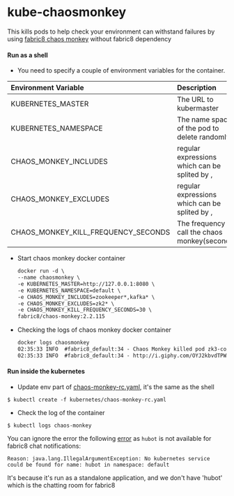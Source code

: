 # kube-chaosmonkey

This  kills pods to help check your environment can withstand failures by using [fabric8 chaos monkey](http://fabric8.io/guide/chaosMonkey.html) without fabric8 dependency


#### Run as a shell
   - You  need to specify a couple of environment variables for the container.
   
|Environment Variable|Description|example|
|:---------|:-------------|:-----------:|
|KUBERNETES_MASTER| 	The URL to kubermaster|http://127.0.0.1:8080|
|KUBERNETES_NAMESPACE| 	The name space of the pod to delete randomly|default|
|CHAOS_MONKEY_INCLUDES|regular expressions which can be splited by , |zk*,kafka*|
|CHAOS_MONKEY_EXCLUDES|regular expressions which can be splited by , |zk*,kafka*|
|CHAOS_MONKEY_KILL_FREQUENCY_SECONDS| The frequency to call the chaos monkey(seconds)| 30|
- Start chaos monkey docker container 
    ```txt
    docker run -d \
    --name chaosmonkey \
 	-e KUBERNETES_MASTER=http://127.0.0.1:8080 \
 	-e KUBERNETES_NAMESPACE=default \
	-e CHAOS_MONKEY_INCLUDES=zookeeper*,kafka* \
 	-e CHAOS_MONKEY_EXCLUDES=zk2* \
 	-e CHAOS_MONKEY_KILL_FREQUENCY_SECONDS=30 \
 	fabric8/chaos-monkey:2.2.115
    ```

- Checking the logs of chaos monkey docker container 
  
    ```txt
    docker logs chaosmonkey
    02:35:33 INFO  #fabric8_default:34 - Chaos Monkey killed pod zk3-controller-uysjg in namespace default
	02:35:33 INFO  #fabric8_default:34 - http://i.giphy.com/OYJ2kbvdTPW6I.gif
    
    ```

#### Run inside the kubernetes
  - Update env part of [chaos-monkey-rc.yaml](kubernetes/chaos-monkey-rc.yaml), it's the same as the shell

   ```
   $ kubectl create -f kubernetes/chaos-monkey-rc.yaml
   ```

  - Check the log of the container
  ```
  $ kubectl logs chaos-monkey
  ```

You can ignore the error the following [error](https://github.com/fabric8io/fabric8/issues/4647) as `hubot` is not available for fabric8 chat notifications:
```
Reason: java.lang.IllegalArgumentException: No kubernetes service could be found for name: hubot in namespace: default
```

It's because it's run as a standalone application, and we don't have 'hubot' which is the chatting room for fabric8 
   
   
  





